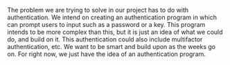 The problem we are trying to solve in our project has to do with authentication. We intend on creating an authentication program in which can prompt users to input such as a password or a key. This program intends to be more complex than this, but it is just an idea of what we could do, and build on it. This authentication could also include multifactor authentication, etc. We want to be smart and build upon as the weeks go on. For right now, we just have the idea of an authentication program.
